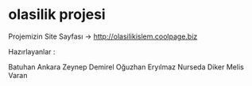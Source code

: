 # olasilik projesi

Projemizin Site Sayfası -> http://olasilikislem.coolpage.biz

Hazırlayanlar :

Batuhan Ankara
Zeynep Demirel
Oğuzhan Eryılmaz
Nurseda Diker
Melis Varan
